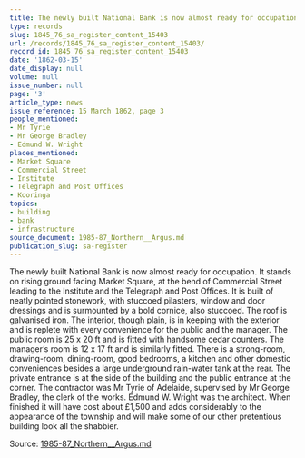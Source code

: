 ```yaml
---
title: The newly built National Bank is now almost ready for occupation
type: records
slug: 1845_76_sa_register_content_15403
url: /records/1845_76_sa_register_content_15403/
record_id: 1845_76_sa_register_content_15403
date: '1862-03-15'
date_display: null
volume: null
issue_number: null
page: '3'
article_type: news
issue_reference: 15 March 1862, page 3
people_mentioned:
- Mr Tyrie
- Mr George Bradley
- Edmund W. Wright
places_mentioned:
- Market Square
- Commercial Street
- Institute
- Telegraph and Post Offices
- Kooringa
topics:
- building
- bank
- infrastructure
source_document: 1985-87_Northern__Argus.md
publication_slug: sa-register
---
```


The newly built National Bank is now almost ready for occupation.  It stands on rising ground facing Market Square, at the bend of Commercial Street leading to the Institute and the Telegraph and Post Offices.  It is built of neatly pointed stonework, with stuccoed pilasters, window and door dressings and is surmounted by a bold cornice, also stuccoed.  The roof is galvanised iron.  The interior, though plain, is in keeping with the exterior and is replete with every convenience for the public and the manager.  The public room is 25 x 20 ft and is fitted with handsome cedar counters.  The manager’s room is 12 x 17 ft and is similarly fitted.  There is a strong-room, drawing-room, dining-room, good bedrooms, a kitchen and other domestic conveniences besides a large underground rain-water tank at the rear.  The private entrance is at the side of the building and the public entrance at the corner.  The contractor was Mr Tyrie of Adelaide, supervised by Mr George Bradley, the clerk of the works.  Edmund W. Wright was the architect.  When finished it will have cost about £1,500 and adds considerably to the appearance of the township and will make some of our other pretentious building look all the shabbier.

Source: [1985-87_Northern__Argus.md](/downloads/markdown/1985-87_Northern__Argus.md)
